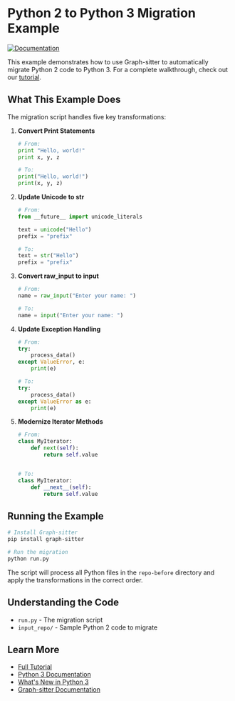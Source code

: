 # Python 2 to Python 3 Migration Example

[![Documentation](https://img.shields.io/badge/docs-graph-sitter.com-blue)](https://graph-sitter.com/tutorials/python2-to-python3)

This example demonstrates how to use Graph-sitter to automatically migrate Python 2 code to Python 3. For a complete walkthrough, check out our [tutorial](https://graph-sitter.com/tutorials/python2-to-python3).

## What This Example Does

The migration script handles five key transformations:

1. **Convert Print Statements**

   ```python
   # From:
   print "Hello, world!"
   print x, y, z

   # To:
   print("Hello, world!")
   print(x, y, z)
   ```

1. **Update Unicode to str**

   ```python
   # From:
   from __future__ import unicode_literals

   text = unicode("Hello")
   prefix = "prefix"

   # To:
   text = str("Hello")
   prefix = "prefix"
   ```

1. **Convert raw_input to input**

   ```python
   # From:
   name = raw_input("Enter your name: ")

   # To:
   name = input("Enter your name: ")
   ```

1. **Update Exception Handling**

   ```python
   # From:
   try:
       process_data()
   except ValueError, e:
       print(e)

   # To:
   try:
       process_data()
   except ValueError as e:
       print(e)
   ```

1. **Modernize Iterator Methods**

   ```python
   # From:
   class MyIterator:
       def next(self):
           return self.value


   # To:
   class MyIterator:
       def __next__(self):
           return self.value
   ```

## Running the Example

```bash
# Install Graph-sitter
pip install graph-sitter

# Run the migration
python run.py
```

The script will process all Python files in the `repo-before` directory and apply the transformations in the correct order.

## Understanding the Code

- `run.py` - The migration script
- `input_repo/` - Sample Python 2 code to migrate

## Learn More

- [Full Tutorial](https://graph-sitter.com/tutorials/python2-to-python3)
- [Python 3 Documentation](https://docs.python.org/3/)
- [What's New in Python 3](https://docs.python.org/3/whatsnew/3.0.html)
- [Graph-sitter Documentation](https://graph-sitter.com)
